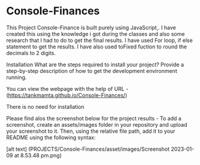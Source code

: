 # Console-Finances

This Project Console-Finance is built purely using JavaScript,. I have created this using the knowledge i got during the classes and also some research that I had to do to get the final results. I have used For loop, if else statement to get the results. I have also used toFixed fuction to round the decimals to 2 digits.

Installation
What are the steps required to install your project? Provide a step-by-step description of how to get the development environment running.

You can view the webpage with the help of URL - (https://tankmamta.github.io/Console-Finances/)

There is no need for installation

Please find alos the screenshot below for the project results -
To add a screenshot, create an assets/images folder in your repository and upload your screenshot to it. Then, using the relative file path, add it to your README using the following syntax:

[alt text] (PROJECTS/Console-Finances/asset/images/Screenshot 2023-01-09 at 8.53.48 pm.png)
